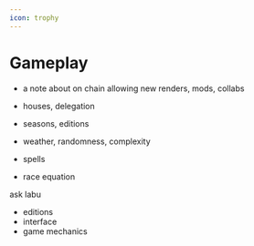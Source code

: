 ```yaml
---
icon: trophy
---
```


# Gameplay
- a note about on chain allowing new renders, mods, collabs

- houses, delegation
- seasons, editions
- weather, randomness, complexity
- spells
- race equation


ask labu
- editions
- interface
- game mechanics